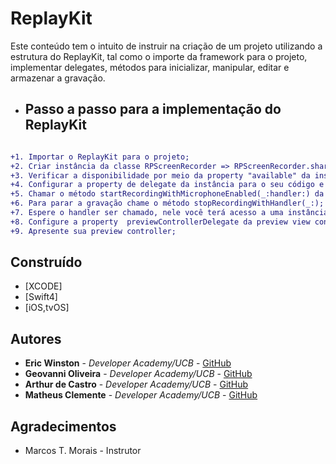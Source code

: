 # ReplayKit

Este conteúdo tem o intuito de instruir na criação de um projeto utilizando a estrutura do ReplayKit, tal como o importe da framework para o projeto, implementar delegates, métodos para inicializar, manipular, editar e armazenar a gravação.


+ ## Passo a passo para a implementação do ReplayKit 
```diff

+1. Importar o ReplayKit para o projeto;
+2. Criar instância da classe RPScreenRecorder => RPScreenRecorder.shared();
+3. Verificar a disponibilidade por meio da property "available" da instância criada;
+4. Configurar a property de delegate da instância para o seu código e colocar no código o protocolo RPScreenRecorderDelegate e fazer o projeto entrar em conformidade com o protocolo;
+5. Chamar o método startRecordingWithMicrophoneEnabled(_:handler:) da instância criada anteriormente;
+6. Para parar a gravação chame o método stopRecordingWithHandler(_:);
+7. Espere o handler ser chamado, nele você terá acesso a uma instância da classe RPPreviewViewController;
+8. Configure a property  previewControllerDelegate da preview view controller para o seu código e entre em conformidade com o protocolo RPPreviewViewControllerDelegate;
+9. Apresente sua preview controller;

``` 
## Construído

* [XCODE]
* [Swift4]
* [iOS,tvOS]

## Autores


* **Eric Winston** - *Developer Academy/UCB* - [GitHub](https://github.com/EricWinston)
* **Geovanni Oliveira** - *Developer Academy/UCB* - [GitHub](https://github.com/Geovannioj)
* **Arthur de Castro** - *Developer Academy/UCB* - [GitHub](https://github.com/ravinzin)
* **Matheus Clemente** - *Developer Academy/UCB* - [GitHub](https://github.com/matheusclemente)

## Agradecimentos

* Marcos T. Morais - Instrutor 
